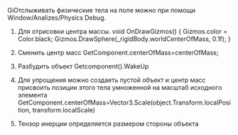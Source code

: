 GiОтслыживать физические тела на поле можно при помощи Window/Analizes/Physics Debug.
1. Для отрисовки центра массы.
void OnDrawGizmos()
{
   Gizmos.color = Color.black;
   Gizmos.DrawSphere(_rigidBody.worldCenterOfMass, 0.1f);
}

2. Сменить центр масс
GetComponent<RigidBody>.centerOfMass=centerOfMass;

3. Разбудить объект 
  Getcomponent<RigidBody>().WakeUp
4.  Для упрощения можно создаеть пустой объект и центр масс присвоить позиции этого тела умноженной на масштаб исходного элемента
 GetComponent<RigidBody>.centerOfMass=Vector3.Scale(object.Transform.localPosition,
 transform.localScale)
5. Тензор инерции определяется размером стороны объекта